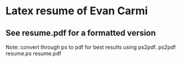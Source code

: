 # Latex resume of Evan Carmi #
## See resume.pdf for a formatted version ##

Note: convert through ps to pdf for best results using ps2pdf.
    ps2pdf resume.ps resume.pdf
